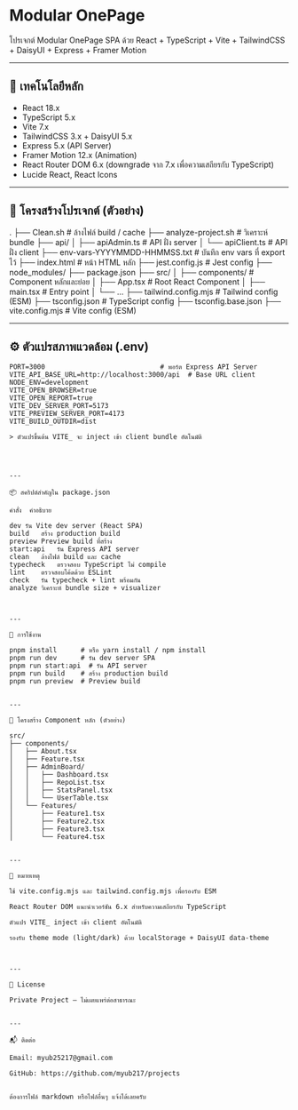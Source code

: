 # Modular OnePage

โปรเจกต์ Modular OnePage SPA ด้วย React + TypeScript + Vite + TailwindCSS + DaisyUI + Express + Framer Motion

---

## 🔧 เทคโนโลยีหลัก

- React 18.x  
- TypeScript 5.x  
- Vite 7.x  
- TailwindCSS 3.x + DaisyUI 5.x  
- Express 5.x (API Server)  
- Framer Motion 12.x (Animation)  
- React Router DOM 6.x (downgrade จาก 7.x เพื่อความเสถียรกับ TypeScript)  
- Lucide React, React Icons  

---

## 📁 โครงสร้างโปรเจกต์ (ตัวอย่าง)

. ├── Clean.sh                       # ล้างไฟล์ build / cache ├── analyze-project.sh            # วิเคราะห์ bundle ├── api/ │   ├── apiAdmin.ts               # API ฝั่ง server │   └── apiClient.ts              # API ฝั่ง client ├── env-vars-YYYYMMDD-HHMMSS.txt  # บันทึก env vars ที่ export ไว้ ├── index.html                    # หน้า HTML หลัก ├── jest.config.js                # Jest config ├── node_modules/ ├── package.json ├── src/ │   ├── components/               # Component หลักและย่อย │   ├── App.tsx                   # Root React Component │   ├── main.tsx                  # Entry point │   └── ... ├── tailwind.config.mjs           # Tailwind config (ESM) ├── tsconfig.json                 # TypeScript config ├── tsconfig.base.json ├── vite.config.mjs               # Vite config (ESM)

---

## ⚙️ ตัวแปรสภาพแวดล้อม (.env)

```env
PORT=3000                             # พอร์ต Express API Server
VITE_API_BASE_URL=http://localhost:3000/api  # Base URL client
NODE_ENV=development
VITE_OPEN_BROWSER=true
VITE_OPEN_REPORT=true
VITE_DEV_SERVER_PORT=5173
VITE_PREVIEW_SERVER_PORT=4173
VITE_BUILD_OUTDIR=dist

> ตัวแปรขึ้นต้น VITE_ จะ inject เข้า client bundle อัตโนมัติ




---

📦 สคริปต์สำคัญใน package.json

คำสั่ง	คำอธิบาย

dev	รัน Vite dev server (React SPA)
build	สร้าง production build
preview	Preview build ที่สร้าง
start:api	รัน Express API server
clean	ล้างไฟล์ build และ cache
typecheck	ตรวจสอบ TypeScript ไม่ compile
lint	ตรวจสอบโค้ดด้วย ESLint
check	รัน typecheck + lint พร้อมกัน
analyze	วิเคราะห์ bundle size + visualizer



---

🚀 การใช้งาน

pnpm install      # หรือ yarn install / npm install
pnpm run dev      # รัน dev server SPA
pnpm run start:api  # รัน API server
pnpm run build    # สร้าง production build
pnpm run preview  # Preview build


---

🧱 โครงสร้าง Component หลัก (ตัวอย่าง)

src/
├── components/
│   ├── About.tsx
│   ├── Feature.tsx
│   ├── AdminBoard/
│   │   ├── Dashboard.tsx
│   │   ├── RepoList.tsx
│   │   ├── StatsPanel.tsx
│   │   └── UserTable.tsx
│   └── Features/
│       ├── Feature1.tsx
│       ├── Feature2.tsx
│       ├── Feature3.tsx
│       └── Feature4.tsx


---

🧠 หมายเหตุ

ใช้ vite.config.mjs และ tailwind.config.mjs เพื่อรองรับ ESM

React Router DOM แนะนำเวอร์ชัน 6.x สำหรับความเสถียรกับ TypeScript

ตัวแปร VITE_ inject เข้า client อัตโนมัติ

รองรับ theme mode (light/dark) ด้วย localStorage + DaisyUI data-theme



---

📄 License

Private Project — ไม่เผยแพร่ต่อสาธารณะ


---

📬 ติดต่อ

Email: myub25217@gmail.com

GitHub: https://github.com/myub217/projects


ต้องการไฟล์ markdown หรือไฟล์อื่นๆ แจ้งได้เลยครับ

